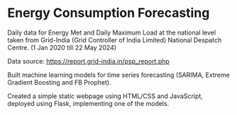 <h1>Energy Consumption Forecasting</h1>

Daily data for Energy Met and Daily Maximum Load at the national level taken from Grid-India (Grid Controller of India Limited) National Despatch Centre. (1 Jan 2020 till 22 May 2024)

Data source: https://report.grid-india.in/psp_report.php

Built machine learning models for time series forecasting (SARIMA, Extreme Gradient Boosting and FB Prophet).

Created a simple static webpage using HTML/CSS and JavaScript, deployed using Flask, implementing one of the models.
